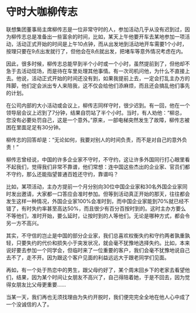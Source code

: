 # 守时大咖柳传志

联想集团董事局主席柳传志是一位非常守时的人，参加活动几乎从没有迟到过，因为柳传志总是准备出一些富余的时间，比如，某天上午他要开车去某地参加一项活动，活动正式开始的时间是上午10点钟，而从出发地到活动地开车需要1个小时，按理只要在9点出发就行了，但他会在8点就出发，把堵车等意外情况考虑在内。 

因此，很多时候，柳传志总能早到半个小时或一个小时，虽然提前到了，但他却不急于去活动现场，而是待在车里处理其他事情。有一次司机问他，为什么不直接上去。他说，活动正式开始的时间还没有到，如果我提前上去，一定会打乱主办方的阵脚，他们定会派出专人来陪我，这不仅会给他们添麻烦，而且还会搞乱他们事先的计划。 

在公司内部的大小活动或会议上，柳传志同样守时，很少迟到。有一回，他在一个领导层会议上迟到了7分钟，结果自罚站了半个小时。当时，有人劝他：“柳总，您没有必要处罚自己，这是一个意外。”原来，一部电梯突然发生了故障，柳传志被困在里面足足有30分钟。 

柳传志的回答却是：“无论如何，我要对别人的时间负责，而不是对自己的意外负责！” 

柳传志曾经说，中国的许多企业家不守时，不守约，这让许多外国同行打心眼里看不起我们，觉得我们非常不靠谱，他们常想：连中国这些杰出的企业家、官员们都不守约，那么还能指望普通百姓还守约，靠谱吗？ 

比如，某项活动，主办方提前一个月分别向30位中国企业家和30名外国企业家同时发出邀请，大家都一口答应会准时参加。但等到活动真正开始的那天，往往都会发生这样一种情况，外国企业家100%会准时到，而中国企业家能到70%就已经不错了，有时失约率甚至高达50%，而且很少有百分百按时到的。这时主办方要么不等他们，准时开始，要么延时，让按时到的人等他们。无论是哪种方式，都会令另一方不高兴。 

其实，不守信的岂止是中国的部分企业家，我们总喜欢权衡失约和守约两者孰重孰轻，只要失约的代价和损失小于突发状况，就会毫不犹豫地选择失约。比如，本来说好要去参加一个同学会，但临时来了一位重要的客户，我们会毫不犹豫地说自己去不了，走不开。因为跟这个客户见面的利益远远大于跟老同学们见面。 

再如，有一个处于热恋中的男生，跟父母约好了，某个周末回乡下的老家去看望他们，结果，因为某个时间让女朋友不高兴了，自己得陪着她，于是不回去，因为觉得女朋友比父母更重要…… 

当某一天，我们再也无须找理由为失约开脱时，我们便完完全全地在他人心中成了一个没诚信的人了。